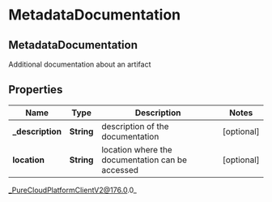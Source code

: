 # MetadataDocumentation

## MetadataDocumentation
Additional documentation about an artifact

## Properties

|Name | Type | Description | Notes|
|------------ | ------------- | ------------- | -------------|
| **_description** | **String** | description of the documentation | [optional] |
| **location** | **String** | location where the documentation can be accessed | [optional] |



_PureCloudPlatformClientV2@176.0.0_
